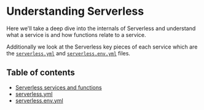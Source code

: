 # Understanding Serverless

Here we'll take a deep dive into the internals of Serverless and understand what a service is and how functions relate
to a service.

Additionally we look at the Serverless key pieces of each service which are the [`serverless.yml`](serverless-yml.md)
and [`serverless.env.yml`](serverless-env-yml.md) files.

## Table of contents

- [Serverless services and functions](services-and-functions.md)
- [serverless.yml](serverless-yml.md)
- [serverless.env.yml](serverless-env-yml.md)
